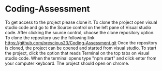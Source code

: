 # Coding-Assessment

To get access to the project please clone it.
To clone the project open visual studio code and go to the Source control on the left pane of Visual studio code.
After clicking the source control, choose the clone repository option.
To clone the repository use the following link https://github.com/prescious23/Coding-Assessment.git
Once the repository is cloned, the project can be opened and started from visual studio.
To start the project, click the option that reads Terminal on the top tabs on visual studio code.
When the terminal opens type "npm start" and click enter from your computer keyboard.
The project should open on chrome.
